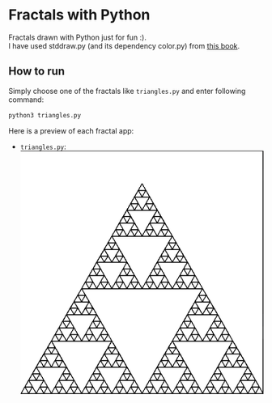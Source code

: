# Fractals with Python
Fractals drawn with Python just for fun :).<br>
I have used stddraw.py (and its dependency color.py) from [this book](https://introcs.cs.princeton.edu/python).

## How to run
Simply choose one of the fractals like <code>triangles.py</code> and enter following command:<br>
```python
python3 triangles.py
```

Here is a preview of each fractal app:

* <code>triangles.py</code>:<br>
![triangles.py preview](res/triangles.png)
